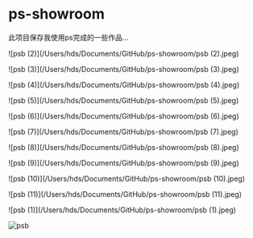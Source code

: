 # ps-showroom

此项目保存我使用ps完成的一些作品...





![psb (2)](/Users/hds/Documents/GitHub/ps-showroom/psb (2).jpeg)

![psb (3)](/Users/hds/Documents/GitHub/ps-showroom/psb (3).jpeg)

![psb (4)](/Users/hds/Documents/GitHub/ps-showroom/psb (4).jpeg)

![psb (5)](/Users/hds/Documents/GitHub/ps-showroom/psb (5).jpeg)

![psb (6)](/Users/hds/Documents/GitHub/ps-showroom/psb (6).jpeg)

![psb (7)](/Users/hds/Documents/GitHub/ps-showroom/psb (7).jpeg)

![psb (8)](/Users/hds/Documents/GitHub/ps-showroom/psb (8).jpeg)

![psb (9)](/Users/hds/Documents/GitHub/ps-showroom/psb (9).jpeg)

![psb (10)](/Users/hds/Documents/GitHub/ps-showroom/psb (10).jpeg)

![psb (11)](/Users/hds/Documents/GitHub/ps-showroom/psb (11).jpeg)

![psb (1)](/Users/hds/Documents/GitHub/ps-showroom/psb (1).jpeg)

![psb](/Users/hds/Documents/GitHub/ps-showroom/psb.jpeg)